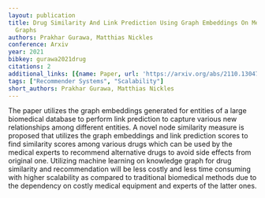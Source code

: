 ```yaml
---
layout: publication
title: Drug Similarity And Link Prediction Using Graph Embeddings On Medical Knowledge
  Graphs
authors: Prakhar Gurawa, Matthias Nickles
conference: Arxiv
year: 2021
bibkey: gurawa2021drug
citations: 2
additional_links: [{name: Paper, url: 'https://arxiv.org/abs/2110.13047'}]
tags: ["Recommender Systems", "Scalability"]
short_authors: Prakhar Gurawa, Matthias Nickles
---
```

The paper utilizes the graph embeddings generated for entities of a large
biomedical database to perform link prediction to capture various new
relationships among different entities. A novel node similarity measure is
proposed that utilizes the graph embeddings and link prediction scores to find
similarity scores among various drugs which can be used by the medical experts
to recommend alternative drugs to avoid side effects from original one.
Utilizing machine learning on knowledge graph for drug similarity and
recommendation will be less costly and less time consuming with higher
scalability as compared to traditional biomedical methods due to the dependency
on costly medical equipment and experts of the latter ones.